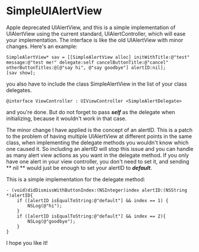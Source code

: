 # SimpleUIAlertView
Apple deprecated UIAlertView, and this is a simple implementation of UIAlertView using the current standard, UIAlertController, which will ease your implementation. The interface is like the old UIAlertView with minor changes. Here's an example:

```objc 
SimpleAlertView* sav = [[SimpleAlertView alloc] initWithTitle:@"test" message:@"test me!" delegate:self cancelButtonTitle:@"cancel" otherButtonTitles:@[@"say hi", @"say goodbye"] alertID:nil];
[sav show];
```

you also have to include the class SimpleAlertView in the list of your class delegates.

```objc
@interface ViewController : UIViewController <SimpleAlertDelegate>
```
and you're done. But do not forget to pass _**self**_ as the delegate when initializing, because it wouldn't work in that case.

The minor change I have applied is the concept of an alertID. This is a patch to the problem of having multiple UIAlertView at different points in the same class, when implementing the delegate methods you wouldn't know which one caused it. So including an alertID will stop this issue and you can handle as many alert view actions as you want in the delegate method. If you only have one alert in your view controller, you don't need to set it, and sending ** nil ** would just be enough to set your alertID to _**default**_. 

This is a simple implementation for the delegate method:

``` objc
- (void)didDismissWithButtonIndex:(NSInteger)index alertID:(NSString *)alertID{
    if ([alertID isEqualToString:@"default"] && index == 1) {
        NSLog(@"hi");
    }
    if ([alertID isEqualToString:@"default"] && index == 2){
        NSLog(@"goodbye");
    }
}
```
I hope you like it!
